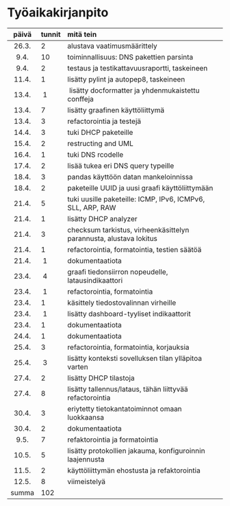 # Työaikakirjanpito

| päivä | tunnit | mitä tein  |
| :----:|:-----| :-----|
| 26.3. | 2    | alustava vaatimusmäärittely |
| 9.4.  | 10   | toiminnallisuus: DNS pakettien parsinta |
| 9.4.  | 2    | testaus ja testikattavuusraportti, taskeineen |
| 11.4. | 1    | lisätty pylint ja autopep8, taskeineen |
| 13.4. | 1    | lisätty docformatter ja yhdenmukaistettu conffeja |
| 13.4. | 7    | lisätty graafinen käyttöliittymä |
| 13.4. | 3    | refactorointia ja testejä |
| 14.4. | 3    | tuki DHCP paketeille |
| 15.4. | 2    | restructing and UML |
| 16.4. | 1    | tuki DNS rcodelle |
| 17.4. | 2    | lisää tukea eri DNS query typeille |
| 18.4. | 3    | pandas käyttöön datan mankeloinnissa |
| 18.4. | 2    | paketeille UUID ja uusi graafi käyttöliittymään |
| 21.4. | 5    | tuki uusille paketeille: ICMP, IPv6, ICMPv6, SLL, ARP, RAW |
| 21.4. | 1    | lisätty DHCP analyzer
| 21.4. | 3    | checksum tarkistus, virheenkäsittelyn parannusta, alustava lokitus |
| 21.4. | 1    | refactorointia, formatointia, testien säätöä |
| 21.4. | 1    | dokumentaatiota |
| 23.4. | 4    | graafi tiedonsiirron nopeudelle, latausindikaattori |
| 23.4. | 1    | refactorointia, formatointia |
| 23.4. | 1    | käsittely tiedostovalinnan virheille |
| 23.4. | 1    | lisätty dashboard-tyyliset indikaattorit |
| 23.4. | 1    | dokumentaatiota |
| 24.4. | 1    | dokumentaatiota |
| 25.4. | 3    | refactorointia, formatointia, korjauksia |
| 25.4. | 3    | lisätty konteksti sovelluksen tilan ylläpitoa varten |
| 27.4. | 2    | lisätty DHCP tilastoja |
| 27.4. | 8    | lisätty tallennus/lataus, tähän liittyvää refactorointia |
| 30.4. | 3    | eriytetty tietokantatoiminnot omaan luokkaansa |
| 30.4. | 2    | dokumentaatiota |
| 9.5.  | 7    | refaktorointia ja formatointia |
| 10.5. | 5    | lisätty protokollien jakauma, konfiguroinnin laajennusta |
| 11.5. | 2    | käyttöliittymän ehostusta ja refaktorointia |
| 12.5. | 8    | viimeistelyä |
| summa | 102   | |
